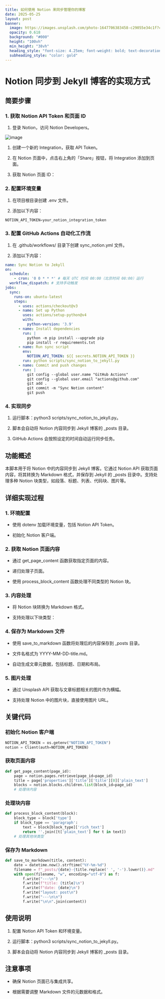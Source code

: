 ```yaml
---
title: 如何使用 Notion 来同步管理你的博客
date: 2025-05-25
layout: post
banner:
  image: https://images.unsplash.com/photo-1647706383458-c29055e34c1f?crop=entropy&cs=tinysrgb&fit=max&fm=jpg&ixid=M3w2OTIwMzJ8MHwxfHJhbmRvbXx8fHx8fHx8fDE3NDgxNjg0MzF8&ixlib=rb-4.1.0&q=80&w=1080
  opacity: 0.618
  background: "#000"
  height: "100vh"
  min_height: "38vh"
  heading_style: "font-size: 4.25em; font-weight: bold; text-decoration: underline"
  subheading_style: "color: gold"
---
```


# Notion 同步到 Jekyll 博客的实现方式

## 简要步骤

### 1. 获取 Notion API Token 和页面 ID

1. 登录 Notion，访问 Notion Developers。

![image](https://prod-files-secure.s3.us-west-2.amazonaws.com/a7a0cc5a-89b9-4cda-8686-1fba0ca52f40/d19c1afe-dea5-4312-9333-786b0ba83054/image.png?X-Amz-Algorithm=AWS4-HMAC-SHA256&X-Amz-Content-Sha256=UNSIGNED-PAYLOAD&X-Amz-Credential=ASIAZI2LB466TEBMTZAX%2F20250525%2Fus-west-2%2Fs3%2Faws4_request&X-Amz-Date=20250525T102031Z&X-Amz-Expires=3600&X-Amz-Security-Token=IQoJb3JpZ2luX2VjEGEaCXVzLXdlc3QtMiJHMEUCIQCSIfPL3xTOun47dcqS4rh6OIra2aK6UMqfBtFI%2FljO7gIgE0dJJoxJXmd5V51Ko7h6VLhuj6mwdHbhrcFhI7zwwwYq%2FwMIKhAAGgw2Mzc0MjMxODM4MDUiDOo6TBotTiPOXdgv6SrcA%2BR4SHGqPDH%2BQNjfwKVueGQ8FjR0XOf2zK7EBHqIlYlptiv8wJNb3k2qfXDNgsalxbm8QeiKMoNv4W5o6ITmdUJ3UvSOWSl2wxb6AhlukIGCAM0zo6yyFYyvC0%2F%2BcwfLbAy54piI1p8w2do1zupqWvLqCnMBpECWXUZXrvRsjcdyHiEE1tIqxRo0xZ21NOft0Op2dkNlv874SJUF2%2Fw%2Bw1Esy2ciWGcC7zDs5ad%2FZ1Z7KFsjGSQvskv%2Bm5SJXY7d5rqLp9kNOyWHfZBLh72NjKFInUSXEaTRZ9ScYmt1s7fQx2sAXU%2FUlNyqhPeew006XQ2QANPVKIdRrq0hRY3cruMPO9auVLy6vknjg65uHOCQJ1C%2FYfDJfP9TAsVxhZy%2BU71ICoQAgkxYbmU%2FRSnoNMIp5Fi5bfxcIoeSnIPAl6sunOn0DHFSxn6yPaq0uAEGcZsAnG1ZeyOelYl7zPK2l9egamh8YmjG%2BxQJM1G9rJxkUNFaHUmL3U8l0uydMIlKvmmwJblsX7izr1phv0ICuBMroVgOcIBFQVVv6GsYUBqB%2F5kS%2FOQzDB7r4jNIc%2FlrtA2DRPxQrPy6E9SJ63iq8wR1advDOQTM1PDtoEF20%2FedOJFmGWlWN1garM0gMLDAy8EGOqUBdMv2sO%2BARTMygpoJxqtk%2FRDwyTP4lsB4ShGgBbiSSWzwUNrwYK5iI%2FkkrPf5YPdrXaHmrIUY3cJlyyfi5GLyiSXtVl5eJCD1OE8fTuf8Pma92R70eR8bpex3jESXfEv1TZwos7QCjqU8Fbxq63gqbdeCjDRCVjVd%2FczO66HZu5CnbXK3J9Y2m4DNyzjlVZZXF0uzsz%2BVBke7%2FrqqqL7iHVu%2Bvd4k&X-Amz-Signature=c148fff28c306f5ab94f9015ddadc5c4ef572407b489dc09fe29fe44d990ac8c&X-Amz-SignedHeaders=host&x-id=GetObject)

1. 创建一个新的 Integration，获取 API Token。

1. 在 Notion 页面中，点击右上角的「Share」按钮，将 Integration 添加到页面。

1. 获取 Notion 页面 ID：


### 2. 配置环境变量

1. 在项目根目录创建 .env 文件。

1. 添加以下内容：

```javascript
NOTION_API_TOKEN=your_notion_integration_token
```

### 3. 配置 GitHub Actions 自动化工作流

1. 在 .github/workflows/ 目录下创建 sync_notion.yml 文件。

1. 添加以下内容：

```yaml
name: Sync Notion to Jekyll
on:
  schedule:
    - cron: '0 0 * * *' # 每天 UTC 时间 00:00（北京时间 08:00）运行
  workflow_dispatch: # 支持手动触发
jobs:
  sync:
    runs-on: ubuntu-latest
    steps:
      - uses: actions/checkout@v3
      - name: Set up Python
        uses: actions/setup-python@v4
        with:
          python-version: '3.9'
      - name: Install dependencies
        run: |
          python -m pip install --upgrade pip
          pip install -r requirements.txt
      - name: Run sync script
        env:
          NOTION_API_TOKEN: ${{ secrets.NOTION_API_TOKEN }}
        run: python scripts/sync_notion_to_jekyll.py
      - name: Commit and push changes
        run: |
          git config --global user.name "GitHub Actions"
          git config --global user.email "actions@github.com"
          git add .
          git commit -m "Sync Notion content"
          git push
```

### 4. 实现同步

1. 运行脚本：python3 scripts/sync_notion_to_jekyll.py。

1. 脚本会自动将 Notion 内容同步到 Jekyll 博客的 _posts 目录。

1. GitHub Actions 会按照设定的时间自动运行同步任务。

## 功能概述

本脚本用于将 Notion 中的内容同步到 Jekyll 博客。它通过 Notion API 获取页面内容，将其转换为 Markdown 格式，并保存到 Jekyll 的 _posts 目录中。支持处理多种 Notion 块类型，如段落、标题、列表、代码块、图片等。

## 详细实现过程

### 1. 环境配置

- 使用 dotenv 加载环境变量，包括 Notion API Token。

- 初始化 Notion 客户端。

### 2. 获取 Notion 页面内容

- 通过 get_page_content 函数获取指定页面的内容。

- 递归处理子页面。

- 使用 process_block_content 函数处理不同类型的 Notion 块。

### 3. 内容处理

- 将 Notion 块转换为 Markdown 格式。

- 支持处理以下块类型：


### 4. 保存为 Markdown 文件

- 使用 save_to_markdown 函数将处理后的内容保存到 _posts 目录。

- 文件名格式为 YYYY-MM-DD-title.md。

- 自动生成文章元数据，包括标题、日期和布局。

### 5. 图片处理

- 通过 Unsplash API 获取与文章标题相关的图片作为横幅。

- 支持处理 Notion 中的图片块，直接使用图片 URL。

## 关键代码

### 初始化 Notion 客户端

```python
NOTION_API_TOKEN = os.getenv("NOTION_API_TOKEN")
notion = Client(auth=NOTION_API_TOKEN)
```

### 获取页面内容

```python
def get_page_content(page_id):
    page = notion.pages.retrieve(page_id=page_id)
    title = page['properties']['title']['title'][0]['plain_text']
    blocks = notion.blocks.children.list(block_id=page_id)
    # 处理块内容
```

### 处理块内容

```python
def process_block_content(block):
    block_type = block['type']
    if block_type == 'paragraph':
        text = block[block_type]['rich_text']
        return ''.join([t['plain_text'] for t in text])
    # 处理其他块类型
```

### 保存为 Markdown

```python
def save_to_markdown(title, content):
    date = datetime.now().strftime("%Y-%m-%d")
    filename = f"_posts/{date}-{title.replace(' ', '-').lower()}.md"
    with open(filename, "w", encoding="utf-8") as f:
        f.write("---\n")
        f.write(f"title: {title}\n")
        f.write(f"date: {date}\n")
        f.write("layout: post\n")
        f.write("---\n\n")
        f.write("\n\n".join(content))
```

## 使用说明

1. 配置 Notion API Token 和环境变量。

1. 运行脚本：python3 scripts/sync_notion_to_jekyll.py。

1. 脚本会自动将 Notion 内容同步到 Jekyll 博客的 _posts 目录。

## 注意事项

- 确保 Notion 页面已与集成共享。

- 根据需要调整 Markdown 文件的元数据和格式。